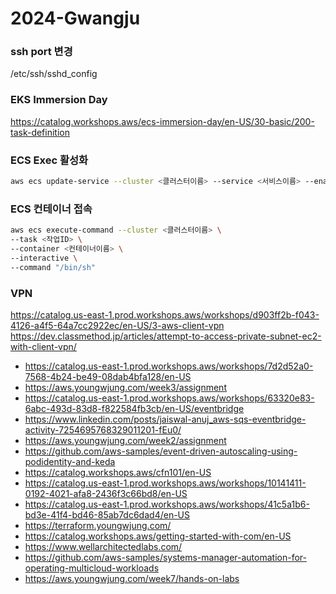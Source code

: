 # 2024-Gwangju

### ssh port 변경
/etc/ssh/sshd_config

### EKS Immersion Day
https://catalog.workshops.aws/ecs-immersion-day/en-US/30-basic/200-task-definition

### ECS Exec 활성화

```bash
aws ecs update-service --cluster <클러스터이름> --service <서비스이름> --enable-execute-command
```

### ECS 컨테이너 접속

```bash
aws ecs execute-command --cluster <클러스터이름> \
--task <작업ID> \
--container <컨테이너이름> \
--interactive \
--command "/bin/sh"
```

### VPN
https://catalog.us-east-1.prod.workshops.aws/workshops/d903ff2b-f043-4126-a4f5-64a7cc2922ec/en-US/3-aws-client-vpn
https://dev.classmethod.jp/articles/attempt-to-access-private-subnet-ec2-with-client-vpn/

- https://catalog.us-east-1.prod.workshops.aws/workshops/7d2d52a0-7568-4b24-be49-08dab4bfa128/en-US
- https://aws.youngwjung.com/week3/assignment
- https://catalog.us-east-1.prod.workshops.aws/workshops/63320e83-6abc-493d-83d8-f822584fb3cb/en-US/eventbridge
- https://www.linkedin.com/posts/jaiswal-anuj_aws-sqs-eventbridge-activity-7254695768329011201-fEu0/
- https://aws.youngwjung.com/week2/assignment
- https://github.com/aws-samples/event-driven-autoscaling-using-podidentity-and-keda
- https://catalog.workshops.aws/cfn101/en-US
- https://catalog.us-east-1.prod.workshops.aws/workshops/10141411-0192-4021-afa8-2436f3c66bd8/en-US
- https://catalog.us-east-1.prod.workshops.aws/workshops/41c5a1b6-bd3e-41f4-bd46-85ab7dc6dad4/en-US
- https://terraform.youngwjung.com/
- https://catalog.workshops.aws/getting-started-with-com/en-US
- https://www.wellarchitectedlabs.com/
- https://github.com/aws-samples/systems-manager-automation-for-operating-multicloud-workloads
- https://aws.youngwjung.com/week7/hands-on-labs
